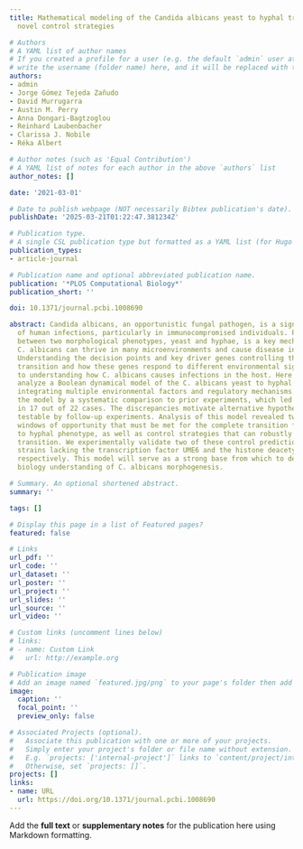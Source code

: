 ```yaml
---
title: Mathematical modeling of the Candida albicans yeast to hyphal transition reveals
  novel control strategies

# Authors
# A YAML list of author names
# If you created a profile for a user (e.g. the default `admin` user at `content/authors/admin/`), 
# write the username (folder name) here, and it will be replaced with their full name and linked to their profile.
authors:
- admin
- Jorge Gómez Tejeda Zañudo
- David Murrugarra
- Austin M. Perry
- Anna Dongari-Bagtzoglou
- Reinhard Laubenbacher
- Clarissa J. Nobile
- Réka Albert

# Author notes (such as 'Equal Contribution')
# A YAML list of notes for each author in the above `authors` list
author_notes: []

date: '2021-03-01'

# Date to publish webpage (NOT necessarily Bibtex publication's date).
publishDate: '2025-03-21T01:22:47.381234Z'

# Publication type.
# A single CSL publication type but formatted as a YAML list (for Hugo requirements).
publication_types:
- article-journal

# Publication name and optional abbreviated publication name.
publication: '*PLOS Computational Biology*'
publication_short: ''

doi: 10.1371/journal.pcbi.1008690

abstract: Candida albicans, an opportunistic fungal pathogen, is a significant cause
  of human infections, particularly in immunocompromised individuals. Phenotypic plasticity
  between two morphological phenotypes, yeast and hyphae, is a key mechanism by which
  C. albicans can thrive in many microenvironments and cause disease in the host.
  Understanding the decision points and key driver genes controlling this important
  transition and how these genes respond to different environmental signals is critical
  to understanding how C. albicans causes infections in the host. Here we build and
  analyze a Boolean dynamical model of the C. albicans yeast to hyphal transition,
  integrating multiple environmental factors and regulatory mechanisms. We validate
  the model by a systematic comparison to prior experiments, which led to agreement
  in 17 out of 22 cases. The discrepancies motivate alternative hypotheses that are
  testable by follow-up experiments. Analysis of this model revealed two time-constrained
  windows of opportunity that must be met for the complete transition from the yeast
  to hyphal phenotype, as well as control strategies that can robustly prevent this
  transition. We experimentally validate two of these control predictions in C. albicans
  strains lacking the transcription factor UME6 and the histone deacetylase HDA1,
  respectively. This model will serve as a strong base from which to develop a systems
  biology understanding of C. albicans morphogenesis.

# Summary. An optional shortened abstract.
summary: ''

tags: []

# Display this page in a list of Featured pages?
featured: false

# Links
url_pdf: ''
url_code: ''
url_dataset: ''
url_poster: ''
url_project: ''
url_slides: ''
url_source: ''
url_video: ''

# Custom links (uncomment lines below)
# links:
# - name: Custom Link
#   url: http://example.org

# Publication image
# Add an image named `featured.jpg/png` to your page's folder then add a caption below.
image:
  caption: ''
  focal_point: ''
  preview_only: false

# Associated Projects (optional).
#   Associate this publication with one or more of your projects.
#   Simply enter your project's folder or file name without extension.
#   E.g. `projects: ['internal-project']` links to `content/project/internal-project/index.md`.
#   Otherwise, set `projects: []`.
projects: []
links:
- name: URL
  url: https://doi.org/10.1371/journal.pcbi.1008690
---
```


Add the **full text** or **supplementary notes** for the publication here using Markdown formatting.
